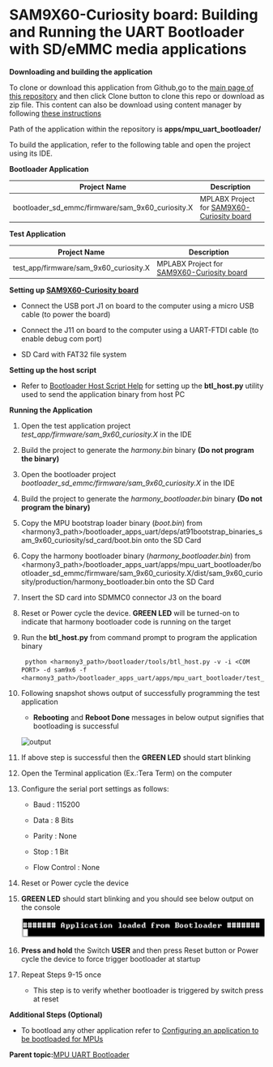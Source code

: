 # SAM9X60-Curiosity board: Building and Running the UART Bootloader with SD/eMMC media applications

**Downloading and building the application**

To clone or download this application from Github,go to the [main page of this repository](https://github.com/Microchip-MPLAB-Harmony/bootloader_apps_uart) and then click Clone button to clone this repo or download as zip file. This content can also be download using content manager by following [these instructions](https://github.com/Microchip-MPLAB-Harmony/contentmanager/wiki)

Path of the application within the repository is **apps/mpu\_uart\_bootloader/**

To build the application, refer to the following table and open the project using its IDE.

**Bootloader Application**

|Project Name|Description|
|------------|-----------|
|bootloader\_sd\_emmc/firmware/sam\_9x60\_curiosity.X|MPLABX Project for [SAM9X60-Curiosity board](https://www.microchip.com/en-us/development-tool/EV40E67A)|

**Test Application**

|Project Name|Description|
|------------|-----------|
|test\_app/firmware/sam\_9x60\_curiosity.X|MPLABX Project for [SAM9X60-Curiosity board](https://www.microchip.com/en-us/development-tool/EV40E67A)|

**Setting up [SAM9X60-Curiosity board](https://www.microchip.com/en-us/development-tool/EV40E67A)**

-   Connect the USB port J1 on board to the computer using a micro USB cable \(to power the board\)

-   Connect the J11 on board to the computer using a UART-FTDI cable \(to enable debug com port\)

-   SD Card with FAT32 file system


**Setting up the host script**

-   Refer to [Bootloader Host Script Help](GUID-E9768065-2540-409B-AC12-3DA9417F01F5.md) for setting up the **btl\_host.py** utility used to send the application binary from host PC


**Running the Application**

1.  Open the test application project *test\_app/firmware/sam\_9x60\_curiosity.X* in the IDE

2.  Build the project to generate the *harmony.bin* binary **\(Do not program the binary\)**

3.  Open the bootloader project *bootloader\_sd\_emmc/firmware/sam\_9x60\_curiosity.X* in the IDE

4.  Build the project to generate the *harmony\_bootloader.bin* binary **\(Do not program the binary\)**

5.  Copy the MPU bootstrap loader binary \(*boot.bin*\) from <harmony3\_path\>/bootloader\_apps\_uart/deps/at91bootstrap\_binaries\_sam\_9x60\_curiosity/sd\_card/boot.bin onto the SD Card

6.  Copy the harmony bootloader binary \(*harmony\_bootloader.bin*\) from <harmony3\_path\>/bootloader\_apps\_uart/apps/mpu\_uart\_bootloader/bootloader\_sd\_emmc/firmware/sam\_9x60\_curiosity.X/dist/sam\_9x60\_curiosity/production/harmony\_bootloader.bin onto the SD Card

7.  Insert the SD card into SDMMC0 connector J3 on the board

8.  Reset or Power cycle the device. **GREEN LED** will be turned-on to indicate that harmony bootloader code is running on the target

9.  Run the **btl\_host.py** from command prompt to program the application binary

    ```
     python <harmony3_path>/bootloader/tools/btl_host.py -v -i <COM PORT> -d sam9x6 -f <harmony3_path>/bootloader_apps_uart/apps/mpu_uart_bootloader/test_app/firmware/sam_9x60_curiosity.X/dist/sam_9x60_curiosity/production/harmony.bin
    ```

10. Following snapshot shows output of successfully programming the test application

    -   **Rebooting** and **Reboot Done** messages in below output signifies that bootloading is successful

    ![output](GUID-9D45B2EF-7159-4DF7-BC6F-3C43C2113B07-low.png)

11. If above step is successful then the **GREEN LED** should start blinking

12. Open the Terminal application \(Ex.:Tera Term\) on the computer

13. Configure the serial port settings as follows:

    -   Baud : 115200

    -   Data : 8 Bits

    -   Parity : None

    -   Stop : 1 Bit

    -   Flow Control : None

14. Reset or Power cycle the device

15. **GREEN LED** should start blinking and you should see below output on the console

    ![output](GUID-C0E09981-638D-4E07-BEF3-E824729526B3-low.png)

16. **Press and hold** the Switch **USER** and then press Reset button or Power cycle the device to force trigger bootloader at startup

17. Repeat Steps 9-15 once

    -   This step is to verify whether bootloader is triggered by switch press at reset


**Additional Steps \(Optional\)**

-   To bootload any other application refer to [Configuring an application to be bootloaded for MPUs](GUID-57C8A7B4-96A6-423A-B97A-BA730219FFCC.md)


**Parent topic:**[MPU UART Bootloader](GUID-E167DF03-E869-4A4B-B26A-E630383F5654.md)

